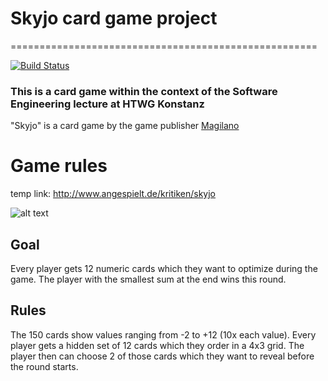# Skyjo card game project 
=====================================================

[![Build Status](https://travis-ci.org/NRiedinger/htwg-scala-skyjo.svg?branch=master)](https://travis-ci.org/NRiedinger/htwg-scala-skyjo)

### This is a card game within the context of the Software Engineering lecture at HTWG Konstanz

"Skyjo" is a card game by the game publisher [Magilano](https://magilano.eu/ "Magilano Website")

# Game rules

temp link: http://www.angespielt.de/kritiken/skyjo

![alt text](https://github.com/NRiedinger/htwg-scala-skyjo/blob/master/skyjo_rules_german.jpg "Game rules in german")

## Goal

Every player gets 12 numeric cards which they want to optimize during the game. The player with the smallest sum at the end wins this round.

## Rules

The 150 cards show values ranging from -2 to +12 (10x each value). Every player gets a hidden set of 12 cards which they order in a 4x3 grid. The player then can choose 2 of those cards which they want to reveal before the round starts.


